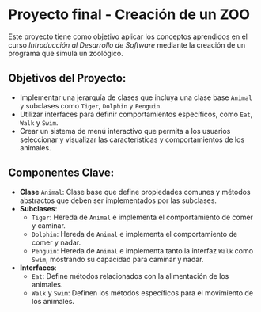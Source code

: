# Proyecto final - Creación de un ZOO

Este proyecto tiene como objetivo aplicar los conceptos aprendidos en el curso *Introducción al Desarrollo de Software* mediante la creación de un programa que simula un zoológico.

## Objetivos del Proyecto:
- Implementar una jerarquía de clases que incluya una clase base `Animal` y subclases como `Tiger`, `Dolphin` y `Penguin`.
- Utilizar interfaces para definir comportamientos específicos, como `Eat`, `Walk` y `Swim`.
- Crear un sistema de menú interactivo que permita a los usuarios seleccionar y visualizar las características y comportamientos de los animales.

## Componentes Clave:
- **Clase** `Animal`: Clase base que define propiedades comunes y métodos abstractos que deben ser implementados por las subclases.
- **Subclases**:
    - `Tiger`: Hereda de `Animal` e implementa el comportamiento de comer y caminar.
    - `Dolphin`: Hereda de `Animal` e implementa el comportamiento de comer y nadar.
    - `Penguin`: Hereda de `Animal` e implementa tanto la interfaz `Walk` como `Swim`, mostrando su capacidad para caminar y nadar.
- **Interfaces**:
    - `Eat`: Define métodos relacionados con la alimentación de los animales.
    - `Walk` y `Swim`: Definen los métodos específicos para el movimiento de los animales.